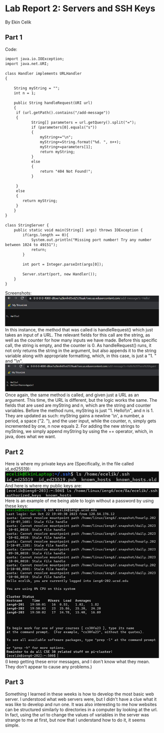 # Lab Report 2: Servers and SSH Keys
By Ekin Celik
## Part 1
Code:
```
import java.io.IOException;
import java.net.URI;

class Handler implements URLHandler 
{

    String myString = "";
    int n = 1;

    public String handleRequest(URI url) 
    {
     if (url.getPath().contains("/add-message")) 
     {
            String[] parameters = url.getQuery().split("=");
            if (parameters[0].equals("s")) 
            {
                myString+="\n";
                myString+=String.format("%d. ", n++);
                myString+=parameters[1];
                return myString;
            }
            else
            {
                return "404 Not Found!";
            }

     }
     else
     {
        return myString;
     }
    }
}

class StringServer {
    public static void main(String[] args) throws IOException {
        if(args.length == 0){
            System.out.println("Missing port number! Try any number between 1024 to 49151");
            return;
        }

        int port = Integer.parseInt(args[0]);

        Server.start(port, new Handler());
    }
}
```
Screenshots:
![after1](./test2.png)  
In this instance, the method that was called is handleRequest() which just takes an input of a URL. The relevant fields for this call are the string, as well as the counter for how many inputs we have made. Before this specific call, the string is empty, and the counter is 0. As handleRequest() runs, it not only returns the string in the argument, but also appends it to the string variable along with appropriate formatting, which, in this case, is just a "1. " and "\n".
![after2](./test3.png)  
Once again, the same method is called, and given just a URL as an argument. This time, the URL is different, but the logic works the same. The fields that are used are myString and n, which are the string and counter variables. Before the method runs, myString is just "1. Hello!\n", and n is 1. They are updated as such: myString gains a newline '\n', a number, a period, a space ("2. "), and the user input, while the counter, n, simply gets incremented by one, n now equals 2. For adding the new strings to myString, we  simply append myString by using the += operator, which, in java, does what we want.
## Part 2
Here is where my private keys are (Specifically, in the file called id_ed25519):  
![privatekeys](./newkeys1.png)  
And here is where my public keys are:  
![publickeys](./newkeys2.png)  
Here is an example of me being able to login without a password by using these keys:  
![login](./login.png)  
(I keep getting these error messages, and I don't know what they mean. They don't appear to cause any problems.)  
## Part 3  
Something I learned in these weeks is how to develop the most basic web server. I understood what web servers were, but I didn't have a clue what it was like to develop and run one. It was also interesting to me how websites can be structured similarly to directories in a computer by looking at the url. In fact, using the url to change the values of variables in the server was strange to me at first, but now that I understand how to do it, it seems simple.


